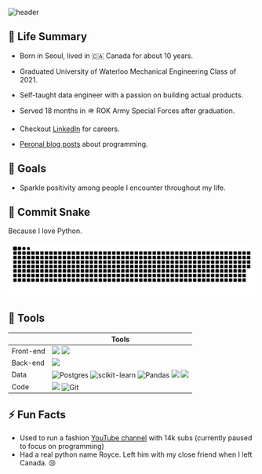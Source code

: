 ![header](https://capsule-render.vercel.app/api?type=waving&color=76FFF0&height=200&section=header&text=TonysHub&fontSize=70)

## 🌴 Life Summary
 - Born in Seoul, lived in 🇨🇦 Canada for about 10 years.

 - Graduated University of Waterloo Mechanical Engineering Class of 2021.

 - Self-taught data engineer with a passion on building actual products.

- Served 18 months in 🪖 ROK Army Special Forces after graduation.

- Checkout [LinkedIn](https://www.linkedin.com/in/tonyleedongsoo/) for careers.

- [Peronal blog posts](https://velog.io/@tonys_hub) about programming.
## 🚀 Goals

- Sparkle positivity among people I encounter throughout my life.

## 🐍 Commit Snake
Because I love Python.

![Snake animation](https://github.com/TonysHub/TonysHub/blob/output/github-contribution-grid-snake-dark.svg)


## 🧰 Tools
|   | Tools  |  
| ---- | ---- |
| Front-end | <img src="https://img.shields.io/badge/html-F05132?style=for-the-badge&logo=html5&logoColor=white"> <img src="https://img.shields.io/badge/css-61DAFB?style=for-the-badge&logo=css3&logoColor=white"> | 
| Back-end | <img src="https://img.shields.io/badge/Django-173B0B?style=for-the-badge&logo=django&logoColor=white"> |
| Data | ![Postgres](https://img.shields.io/badge/postgres-%23316192.svg?style=for-the-badge&logo=postgresql&logoColor=white)  ![scikit-learn](https://img.shields.io/badge/scikit--learn-%23F7931E.svg?style=for-the-badge&logo=scikit-learn&logoColor=white) ![Pandas](https://img.shields.io/badge/pandas-%23150458.svg?style=for-the-badge&logo=pandas&logoColor=white) <img src="https://img.shields.io/badge/Plotly-%233F4F75.svg?style=for-the-badge&logo=plotly&logoColor=white"> <img src="https://img.shields.io/badge/-selenium-%43B02A?style=for-the-badge&logo=selenium&logoColor=white">|
| Code |   <img src="https://img.shields.io/badge/github-181717?style=for-the-badge&logo=github&logoColor=white"> ![Git](https://img.shields.io/badge/git-%23F05033.svg?style=for-the-badge&logo=git&logoColor=white)|






## ⚡ Fun Facts
- Used to run a fashion [YouTube channel](https://www.youtube.com/channel/UCvL8YftvoKcb_XPUHBCh8hw) with 14k subs (currently paused to focus on programming)
- Had a real python name Royce. Left him with my close friend when I left Canada. 😢
